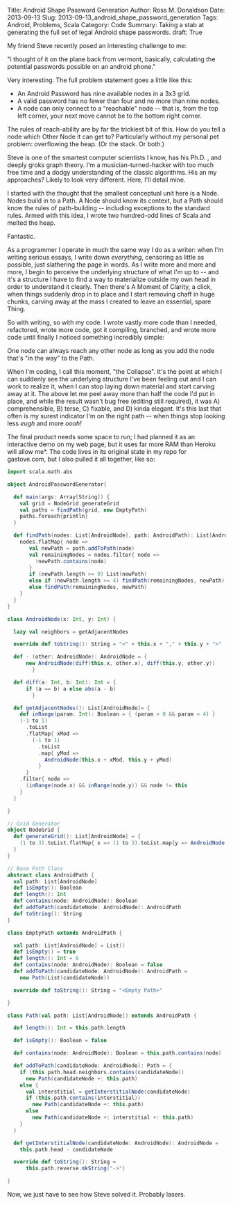 Title: Android Shape Password Generation
Author: Ross M. Donaldson
Date: 2013-09-13
Slug: 2013-09-13_android_shape_password_generation
Tags: Android, Problems, Scala
Category: Code
Summary: Taking a stab at generating the full set of legal Android shape passwords.
draft: True

My friend Steve recently posed an interesting challenge to me:

"i thought of it on the plane back from vermont, basically, calculating the potential passwords possible on an android phone."

Very interesting. The full problem statement goes a little like this:

* An Android Password has nine available nodes in a 3x3 grid.
* A valid password has no fewer than four and no more than nine nodes.
* A node can only connect to a "reachable" node -- that is, from the top left corner, your next move cannot be to the bottom right corner.

The rules of reach-ability are by far the trickiest bit of this. How do you tell a node which Other Node it can get to? Particularly without my personal pet problem: overflowing the heap. (Or the stack. Or both.)

Steve is one of the smartest computer scientists I know, has his Ph.D. , and deeply groks graph theory. I'm a musician-turned-hacker with too much free time and a dodgy understanding of the classic algorithms. His an my approaches? Likely to look very different. Here, I'll detail mine.

I started with the thought that the smallest conceptual unit here is a Node. Nodes build in to a Path. A Node should know its context, but a Path should know the rules of path-building -- including exceptions to the standard rules. Armed with this idea, I wrote two hundred-odd lines of Scala and melted the heap.

Fantastic.

As a programmer I operate in much the same way I do as a writer: when I'm writing serious essays, I write down *everything*, censoring as little as possible, just slathering the page in words. As I write more and more and more, I begin to perceive the underlying structure of what I'm up to -- and it's a structure I have to find a way to materialize outside my own head in order to understand it clearly. Then there's A Moment of Clarity, a click, when things suddenly drop in to place and I start removing chaff in huge chunks, carving away at the mass I created to leave an essential, spare Thing.

So with writing, so with my code. I wrote vastly more code than I needed, refactored, wrote more code, got it compiling, branched, and wrote more code until finally I noticed something incredibly simple:

One node can always reach any other node as long as you add the node that's "in the way" to the Path.

When I'm coding, I call this moment, "the Collapse". It's the point at which I can suddenly see the underlying structure I've been feeling out and I can work to realize it, when I can stop laying down material and start carving away at it. The above let me peel away more than half the code I'd put in place, and while the result wasn't bug free (editing still required), it was A) comprehensible, B) terse, C) fixable, and D) kinda elegant. It's this last that often is my surest indicator I'm on the right path -- when things stop looking less _eugh_ and more _oooh!_

The final product needs some space to run; I had planned it as an interactive demo on my web page, but it uses far more RAM than Heroku will allow me*. The code lives in its original state in my repo for gastove.com, but I also pulled it all together, like so:

```scala
import scala.math.abs

object AndroidPasswordGenerator{

  def main(args: Array[String]) {
    val grid = NodeGrid.generateGrid
    val paths = findPath(grid, new EmptyPath)
    paths.foreach{println}
  }

  def findPath(nodes: List[AndroidNode], path: AndroidPath): List[AndroidPath] = {
    nodes.flatMap{ node =>
       val newPath = path.addToPath(node)
       val remainingNodes = nodes.filter{ node =>
         !newPath.contains(node)
       }
       if (newPath.length >= 9) List(newPath)
       else if (newPath.length >= 4) findPath(remainingNodes, newPath) ++ List(newPath)
       else findPath(remainingNodes, newPath)
    }
  }
}

class AndroidNode(x: Int, y: Int) {

  lazy val neighbors = getAdjacentNodes

  override def toString(): String = "<" + this.x + "," + this.y + ">"

  def - (other: AndroidNode): AndroidNode = {
      new AndroidNode(diff(this.x, other.x), diff(this.y, other.y))
        }

  def diff(a: Int, b: Int): Int = {
      if (a == b) a else abs(a - b)
        }

  def getAdjacentNodes(): List[AndroidNode]= {
    def inRange(param: Int): Boolean = { (param > 0 && param < 4) }
    (-1 to 1)
      .toList
      .flatMap{ xMod =>
        (-1 to 1)
          .toList
          .map{ yMod =>
            AndroidNode(this.x + xMod, this.y + yMod)
          }
      }
    .filter{ node =>
      (inRange(node.x) && inRange(node.y)) && node != this
    }
  }

}

// Grid Generator
object NodeGrid {
  def generateGrid(): List[AndroidNode] = {
    (1 to 3).toList.flatMap{ x => (1 to 3).toList.map{y => AndroidNode(x, y)}}
  }
}

// Base Path Class
abstract class AndroidPath {
  val path: List[AndroidNode]
  def isEmpty(): Boolean
  def length(): Int
  def contains(node: AndroidNode): Boolean
  def addToPath(candidateNode: AndroidNode): AndroidPath
  def toString(): String
}

class EmptyPath extends AndroidPath {

  val path: List[AndroidNode] = List()
  def isEmpty() = true
  def length(): Int = 0
  def contains(node: AndroidNode): Boolean = false
  def addToPath(candidateNode: AndroidNode): AndroidPath =
    new Path(List(candidateNode))

  override def toString(): String = "<Empty Path>"

}

class Path(val path: List[AndroidNode]) extends AndroidPath {

  def length(): Int = this.path.length

  def isEmpty(): Boolean = false

  def contains(node: AndroidNode): Boolean = this.path.contains(node)

  def addToPath(candidateNode: AndroidNode): Path = {
    if (this.path.head.neighbors.contains(candidateNode))
      new Path(candidateNode +: this.path)
    else {
      val interstitial = getInterstitialNode(candidateNode)
      if (this.path.contains(interstitial))
        new Path(candidateNode +: this.path)
      else
        new Path(candidateNode +: interstitial +: this.path)
    }
  }

  def getInterstitialNode(candidateNode: AndroidNode): AndroidNode =
    this.path.head - candidateNode

  override def toString(): String =
      this.path.reverse.mkString("->")

}
```

Now, we just have to see how Steve solved it. Probably lasers.

[^1]: Which is not saying much. Heroku gives you 512mb per 1x Dyno. Feh.
